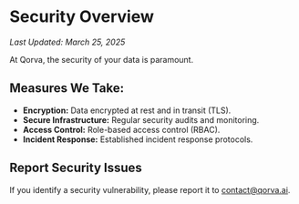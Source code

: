 # Security Overview

_Last Updated: March 25, 2025_

At Qorva, the security of your data is paramount.

## Measures We Take:

- **Encryption:** Data encrypted at rest and in transit (TLS).
- **Secure Infrastructure:** Regular security audits and monitoring.
- **Access Control:** Role-based access control (RBAC).
- **Incident Response:** Established incident response protocols.

## Report Security Issues

If you identify a security vulnerability, please report it to [contact@qorva.ai](mailto:contact@qorva.ai).
